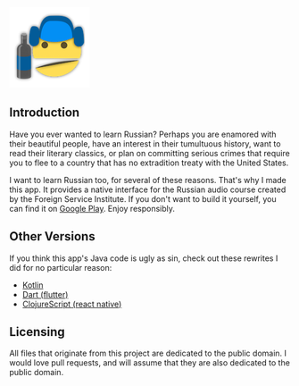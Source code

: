 ![icon](images/icon-small.png)

## Introduction

Have you ever wanted to learn Russian? Perhaps you are enamored with their beautiful people, have an interest in their tumultuous history, want to read their literary classics, or plan on committing serious crimes that require you to flee to a country that has no extradition treaty with the United States.

I want to learn Russian too, for several of these reasons. That's why I made this app. It provides a native interface for the Russian audio course created by the Foreign Service Institute. If you don't want to build it yourself, you can find it on [Google Play](https://play.google.com/store/apps/details?id=net.sekao.russian101). Enjoy responsibly.

## Other Versions

If you think this app's Java code is ugly as sin, check out these rewrites I did for no particular reason:

* [Kotlin](https://github.com/oakes/Russian101/tree/kotlin)
* [Dart (flutter)](https://github.com/oakes/Russian101/tree/flutter)
* [ClojureScript (react native)](https://github.com/oakes/Russian101/tree/react-native)

## Licensing

All files that originate from this project are dedicated to the public domain. I would love pull requests, and will assume that they are also dedicated to the public domain.
